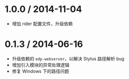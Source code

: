 
1.0.0 / 2014-11-04
==================

 * 增加 rider 配置文件，升级依赖

0.1.3 / 2014-06-16
==================

 * 升级依赖的 `edp-webserver`，以解决 Stylus 路径解析 bug
 * 增加引入模块的异常处理逻辑
 * 修复 Windows 下的路径问题
